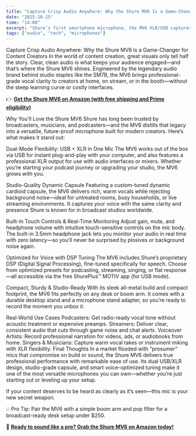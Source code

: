 ```yaml
---
title: "Capture Crisp Audio Anywhere: Why the Shure MV6 Is a Game-Changer for Content Creators"
date: "2025-10-15"
time: "14:00"
excerpt: "Shure’s first smartphone microphone, the MV6 XLR/USB captures studio-quality audio on the go. With interchangeable capsules, onboard DSP, and XLR versatility, it elevates mobile content production."
tags: ["audio", "tech", "microphones"]
---
```


Capture Crisp Audio Anywhere: Why the Shure MV6 Is a Game-Changer for Content Creators
In the world of content creation, great visuals only tell half the story. Clear, clean audio is what keeps your audience engaged—and that’s where the Shure MV6 shines. Engineered by the legendary audio brand behind studio staples like the SM7B, the MV6 brings professional-grade vocal clarity to creators at home, on stream, or in the booth—without the steep learning curve or costly interfaces.

👉 **[Get the Shure MV6 on Amazon (with free shipping and Prime eligibility)](https://amzn.to/3VR6qny)**

Why You’ll Love the Shure MV6
Shure has long been trusted by broadcasters, musicians, and podcasters—and the MV6 distills that legacy into a versatile, future-proof microphone built for modern creators. Here’s what makes it stand out:

Dual-Mode Flexibility: USB + XLR in One Mic
The MV6 works out of the box via USB for instant plug-and-play with your computer, and also features a professional XLR output for use with audio interfaces or mixers. Whether you’re starting your podcast journey or upgrading your studio, the MV6 grows with you.

Studio-Quality Dynamic Capsule
Featuring a custom-tuned dynamic cardioid capsule, the MV6 delivers rich, warm vocals while rejecting background noise—ideal for untreated rooms, busy households, or live streaming environments. It captures your voice with the same clarity and presence Shure is known for in broadcast studios worldwide.

Built-In Touch Controls & Real-Time Monitoring
Adjust gain, mute, and headphone volume with intuitive touch-sensitive controls on the mic body. The built-in 3.5mm headphone jack lets you monitor your audio in real time with zero latency—so you’ll never be surprised by plosives or background noise again.

Optimized for Voice with DSP Tuning
The MV6 includes Shure’s proprietary DSP (Digital Signal Processing), fine-tuned specifically for speech. Choose from optimized presets for podcasting, streaming, singing, or flat response—all accessible via the free ShurePlus™ MOTIV app (for USB mode).

Compact, Sturdy & Studio-Ready
With its sleek all-metal build and compact footprint, the MV6 fits perfectly on any desk or boom arm. It comes with a durable desktop stand and a microphone stand adapter, so you’re ready to record the moment you unbox it.

Real-World Use Cases
Podcasters: Get radio-ready vocal tone without acoustic treatment or expensive preamps.
Streamers: Deliver clear, consistent audio that cuts through game noise and chat alerts.
Voiceover Artists: Record professional narration for videos, ads, or audiobooks from home.
Singers & Musicians: Capture warm vocal takes or instrument miking with XLR flexibility.
Final Thoughts
In a market flooded with “prosumer” mics that compromise on build or sound, the Shure MV6 delivers true professional performance with remarkable ease of use. Its dual USB/XLR design, studio-grade capsule, and smart voice-optimized tuning make it one of the most versatile microphones you can own—whether you’re just starting out or leveling up your setup.

If your content deserves to be heard as clearly as it’s seen—this mic is your new secret weapon.

💡 Pro Tip: Pair the MV6 with a simple boom arm and pop filter for a broadcast-ready desk setup under $250.

🛒 **[Ready to sound like a pro? Grab the Shure MV6 on Amazon today!](https://amzn.to/3VR6qny)**
